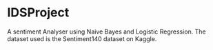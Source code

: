 # IDSProject
A sentiment Analyser using Naive Bayes and Logistic Regression. 
The dataset used is the Sentiment140 dataset on Kaggle. 
